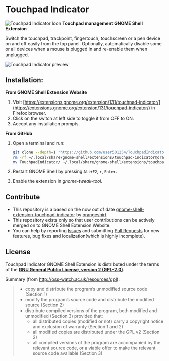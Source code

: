 # Touchpad Indicator
![Touchpad Indicator Icon](https://raw.githubusercontent.com/user501254/TouchpadIndicator/gh-pages/images/my-touchpad-normal-dark-16x.png)
**Touchpad management GNOME Shell Extension**

Switch the touchpad, trackpoint, fingertouch, touchscreen or a pen device on and off easily from the top panel. Optionally, automatically disable some or all devices when a mouse is plugged in and re-enable them when unplugged.

![Touchpad Indicator preview](https://raw.githubusercontent.com/user501254/TouchpadIndicator/gh-pages/images/TouchpadIndicator.gif)


## Installation:

**From GNOME Shell Extension Website**
 1. Visit [https://extensions.gnome.org/extension/131/touchpad-indicator/](https://extensions.gnome.org/extension/131/touchpad-indicator/) in Firefox browser.
 2. Click on the switch at left side to toggle it from OFF to ON.
 3. Accept any installation prompts.

**From GitHub**
 1. Open a terminal and run:
 
    ```Bash
    git clone --depth=1 "https://github.com/user501254/TouchpadIndicator.git"; rm -rf TouchpadIndicator/.git
    rm -rf ~/.local/share/gnome-shell/extensions/touchpad-indicator@orangeshirt
    mv TouchpadIndicator/ ~/.local/share/gnome-shell/extensions/touchpad-indicator@orangeshirt
    ```
 2. Restart GNOME Shell by pressing `Alt+F2`, `r`, `Enter`.
 3. Enable the extension in *gnome-tweak-tool*.


## Contribute
- This repository is a based on the now out of date [gnome-shell-extension-touchpad-indicator](https://github.com/orangeshirt/gnome-shell-extension-touchpad-indicator) by [orangeshirt](https://github.com/orangeshirt).  
- This repository exists only so that user contributions can be actively merged on to GNOME Shell Extension Website.  
- You can help by reporting [Issues](https://github.com/user501254/TouchpadIndicator/issues) and submitting [Pull Requests](https://github.com/user501254/TouchpadIndicator/pulls) for new features, bug fixes and localization(which is highly incomplete).


## License
Touchpad Indicator GNOME Shell Extension is distributed under the terms of the **[GNU General Public License, version 2 (GPL-2.0)](http://www.gnu.org/licenses/old-licenses/gpl-2.0.en.html)**.

Summary (from http://oss-watch.ac.uk/resources/gpl):
>- copy and distribute the program’s unmodified source code (Section 1)
>- modify the program’s source code and distribute the modified source (Section 2)
>- distribute compiled versions of the program, both modified and unmodified (Section 3) provided that:
>    - all distributed copies (modified or not) carry a copyright notice and exclusion of warranty (Section 1 and 2)  
>    - all modified copies are distributed under the GPL v2 (Section 2)  
>    - all compiled versions of the program are accompanied by the relevant source code, or a viable offer to make the relevant source code available (Section 3)
